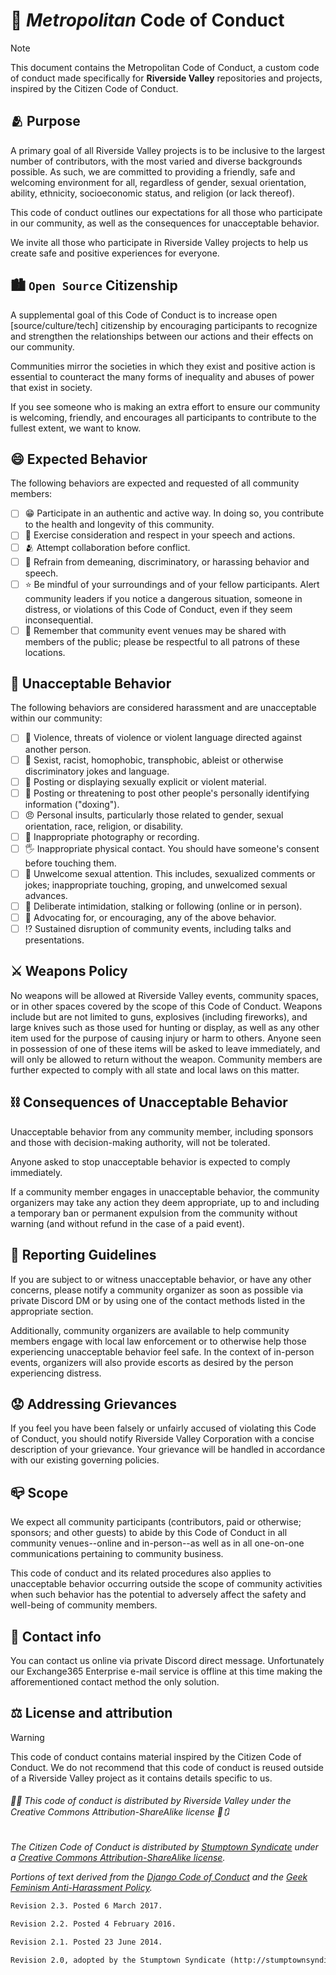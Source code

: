 # 🙋 _Metropolitan_ Code of Conduct

> [!NOTE]
> This document contains the Metropolitan Code of Conduct, a custom code of conduct made specifically for **Riverside Valley** repositories and projects, inspired by the Citizen Code of Conduct.

## 🫂 Purpose

A primary goal of all Riverside Valley projects is to be inclusive to the largest number of contributors, with the most varied and diverse backgrounds possible. As such, we are committed to providing a friendly, safe and welcoming environment for all, regardless of gender, sexual orientation, ability, ethnicity, socioeconomic status, and religion (or lack thereof).

This code of conduct outlines our expectations for all those who participate in our community, as well as the consequences for unacceptable behavior.

We invite all those who participate in Riverside Valley projects to help us create safe and positive experiences for everyone.

## 🏙️ `Open Source` Citizenship

A supplemental goal of this Code of Conduct is to increase open [source/culture/tech] citizenship by encouraging participants to recognize and strengthen the relationships between our actions and their effects on our community.

Communities mirror the societies in which they exist and positive action is essential to counteract the many forms of inequality and abuses of power that exist in society.

If you see someone who is making an extra effort to ensure our community is welcoming, friendly, and encourages all participants to contribute to the fullest extent, we want to know.

## 😄 Expected Behavior

The following behaviors are expected and requested of all community members:

- [ ] 😁 Participate in an authentic and active way. In doing so, you contribute to the health and longevity of this community.
- [ ] 🤗 Exercise consideration and respect in your speech and actions.
- [ ] 🫂 Attempt collaboration before conflict.
- [ ] 🤬 Refrain from demeaning, discriminatory, or harassing behavior and speech.
- [ ] ⭐ Be mindful of your surroundings and of your fellow participants. Alert community leaders if you notice a dangerous situation, someone in distress, or violations of this Code of Conduct, even if they seem inconsequential.
- [ ] 🧍 Remember that community event venues may be shared with members of the public; please be respectful to all patrons of these locations.

## 🤬 Unacceptable Behavior

The following behaviors are considered harassment and are unacceptable within our community:

- [ ] 🤬 Violence, threats of violence or violent language directed against another person.
- [ ] 🫤 Sexist, racist, homophobic, transphobic, ableist or otherwise discriminatory jokes and language.
- [ ] 📑 Posting or displaying sexually explicit or violent material.
- [ ] 🪪 Posting or threatening to post other people's personally identifying information ("doxing").
- [ ] 😠 Personal insults, particularly those related to gender, sexual orientation, race, religion, or disability.
- [ ] 📸 Inappropriate photography or recording.
- [ ] 🖐️ Inappropriate physical contact. You should have someone's consent before touching them.
- [ ] 🙍 Unwelcome sexual attention. This includes, sexualized comments or jokes; inappropriate touching, groping, and unwelcomed sexual advances.
- [ ] 🫣 Deliberate intimidation, stalking or following (online or in person).
- [ ] 🙊 Advocating for, or encouraging, any of the above behavior.
- [ ] ⁉️ Sustained disruption of community events, including talks and presentations.

## ⚔️ Weapons Policy

No weapons will be allowed at Riverside Valley events, community spaces, or in other spaces covered by the scope of this Code of Conduct. Weapons include but are not limited to guns, explosives (including fireworks), and large knives such as those used for hunting or display, as well as any other item used for the purpose of causing injury or harm to others. Anyone seen in possession of one of these items will be asked to leave immediately, and will only be allowed to return without the weapon. Community members are further expected to comply with all state and local laws on this matter.

## ⛓️ Consequences of Unacceptable Behavior

Unacceptable behavior from any community member, including sponsors and those with decision-making authority, will not be tolerated.

Anyone asked to stop unacceptable behavior is expected to comply immediately.

If a community member engages in unacceptable behavior, the community organizers may take any action they deem appropriate, up to and including a temporary ban or permanent expulsion from the community without warning (and without refund in the case of a paid event).

## 💬 Reporting Guidelines

If you are subject to or witness unacceptable behavior, or have any other concerns, please notify a community organizer as soon as possible via private Discord DM or by using one of the contact methods listed in the appropriate section.

<!--LINK_TO_REPORTING_GUIDELINES_RVSX-->

Additionally, community organizers are available to help community members engage with local law enforcement or to otherwise help those experiencing unacceptable behavior feel safe. In the context of in-person events, organizers will also provide escorts as desired by the person experiencing distress.

## 😟 Addressing Grievances

If you feel you have been falsely or unfairly accused of violating this Code of Conduct, you should notify Riverside Valley Corporation with a concise description of your grievance. Your grievance will be handled in accordance with our existing governing policies. <!--LINK_TO_POLICY_RVSX-->

<!--NOTE_RVSX-->

## 📪 Scope

We expect all community participants (contributors, paid or otherwise; sponsors; and other guests) to abide by this Code of Conduct in all community venues--online and in-person--as well as in all one-on-one communications pertaining to community business.

This code of conduct and its related procedures also applies to unacceptable behavior occurring outside the scope of community activities when such behavior has the potential to adversely affect the safety and well-being of community members.

## 🪪 Contact info

You can contact us online via private Discord direct message. Unfortunately our Exchange365 Enterprise e-mail service is offline at this time making the afforementioned contact method the only solution.

## ⚖️ License and attribution

> [!WARNING]
> This code of conduct contains material inspired by the Citizen Code of Conduct. We do not recommend that this code of conduct is reused outside of a Riverside Valley project as it contains details specific to us.

###### 🧑‍⚖️ This code of conduct is distributed by Riverside Valley under the Creative Commons Attribution-ShareAlike license 👤🔃

_The Citizen Code of Conduct is distributed by [Stumptown Syndicate](http://stumptownsyndicate.org) under a [Creative Commons Attribution-ShareAlike license](http://creativecommons.org/licenses/by-sa/3.0/)._

_Portions of text derived from the [Django Code of Conduct](https://www.djangoproject.com/conduct/) and the [Geek Feminism Anti-Harassment Policy](http://geekfeminism.wikia.com/wiki/Conference_anti-harassment/Policy)._

```markdown
Revision 2.3. Posted 6 March 2017.

Revision 2.2. Posted 4 February 2016.

Revision 2.1. Posted 23 June 2014.

Revision 2.0, adopted by the Stumptown Syndicate (http://stumptownsyndicate.org) board on 10 January 2013. Posted 17 March 2013.
```
